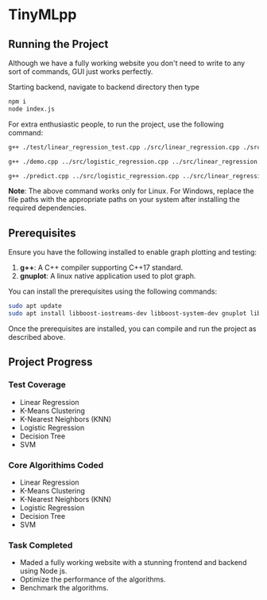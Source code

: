 # TinyMLpp

## Running the Project
Although we have a fully working website you don't need to write to any sort of commands, GUI just works perfectly. 

Starting backend, navigate to backend directory then type
```bash
npm i
node index.js
```

For extra enthusiastic people, to run the project, use the following command:

```bash
g++ ./test/linear_regression_test.cpp ./src/linear_regression.cpp ./src/data_handling.cpp -o tinymlpp -std=c++17 -lboost_iostreams -lboost_system && ./tinymlpp
```

```bash
g++ ./demo.cpp ../src/logistic_regression.cpp ../src/linear_regression.cpp ../src/knn.cpp ../src/k_means_clustering.cpp ../src/decision_tree.cpp ../src/svm.cpp ../src/data_handling.cpp -lboost_iostreams -lboost_system -o demo
```

```bash
g++ ./predict.cpp ../src/logistic_regression.cpp ../src/linear_regression.cpp ../src/knn.cpp ../src/k_means_clustering.cpp ../src/decision_tree.cpp ../src/svm.cpp ../src/data_handling.cpp -lboost_iostreams -lboost_system -o predict
```

**Note**: The above command works only for Linux. For Windows, replace the file paths with the appropriate paths on your system after installing the required dependencies.

## Prerequisites

Ensure you have the following installed to enable graph plotting and testing:

1. **g++**: A C++ compiler supporting C++17 standard.
2. **gnuplot**: A linux native application used to plot graph. 

You can install the prerequisites using the following commands:

```bash
sudo apt update
sudo apt install libboost-iostreams-dev libboost-system-dev gnuplot libgnuplot-iostream-dev
```

Once the prerequisites are installed, you can compile and run the project as described above.

## Project Progress

### Test Coverage
- Linear Regression
- K-Means Clustering
- K-Nearest Neighbors (KNN)
- Logistic Regression
- Decision Tree
- SVM

### Core Algorithims Coded
- Linear Regression
- K-Means Clustering
- K-Nearest Neighbors (KNN)
- Logistic Regression
- Decision Tree
- SVM

### Task Completed
- Maded a fully working website with a stunning frontend and backend using Node js. 
- Optimize the performance of the algorithms.
- Benchmark the algorithms. 
